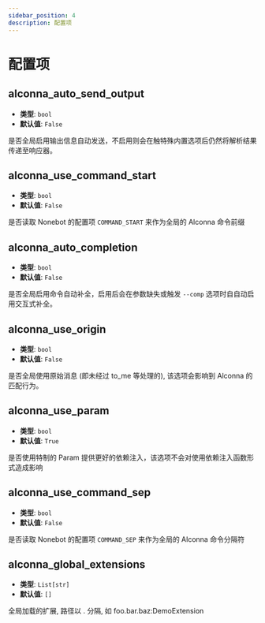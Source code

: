 ```yaml
---
sidebar_position: 4
description: 配置项
---
```


# 配置项

## alconna_auto_send_output

- **类型**: `bool`
- **默认值**: `False`

是否全局启用输出信息自动发送，不启用则会在触特殊内置选项后仍然将解析结果传递至响应器。

## alconna_use_command_start

- **类型**: `bool`
- **默认值**: `False`

是否读取 Nonebot 的配置项 `COMMAND_START` 来作为全局的 Alconna 命令前缀

## alconna_auto_completion

- **类型**: `bool`
- **默认值**: `False`

是否全局启用命令自动补全，启用后会在参数缺失或触发 `--comp` 选项时自自动启用交互式补全。

## alconna_use_origin

- **类型**: `bool`
- **默认值**: `False`

是否全局使用原始消息 (即未经过 to_me 等处理的), 该选项会影响到 Alconna 的匹配行为。

## alconna_use_param

- **类型**: `bool`
- **默认值**: `True`

是否使用特制的 Param 提供更好的依赖注入，该选项不会对使用依赖注入函数形式造成影响

## alconna_use_command_sep

- **类型**: `bool`
- **默认值**: `False`

是否读取 Nonebot 的配置项 `COMMAND_SEP` 来作为全局的 Alconna 命令分隔符

## alconna_global_extensions

- **类型**: `List[str]`
- **默认值**: `[]`

全局加载的扩展, 路径以 . 分隔, 如 foo.bar.baz:DemoExtension
